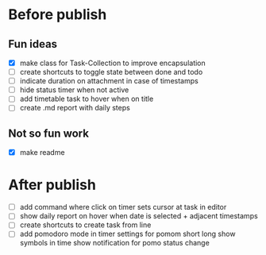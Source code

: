 # Before publish

## Fun ideas 

- [x] make class for Task-Collection to improve encapsulation
- [ ] create shortcuts to toggle state between done and todo
- [ ] indicate duration on attachment in case of timestamps
- [ ] hide status timer when not active
- [ ] add timetable task to hover when on title
- [ ] create .md report with daily steps

## Not so fun work

- [x] make readme

# After publish

- [ ] add command where click on timer sets cursor at task in editor
- [ ] show daily report on hover when date is selected + adjacent timestamps
- [ ] create shortcuts to create task from line
- [ ] add pomodoro mode in timer
        settings for pomom short long
        show symbols in time
        show notification for pomo status change 
